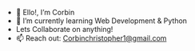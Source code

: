 - 👋 Ello!, I’m Corbin
- 🌱 I’m currently learning Web Development & Python
- Lets Collaborate on anything!
- 📫 Reach out: Corbinchristopher1@gmail.com
